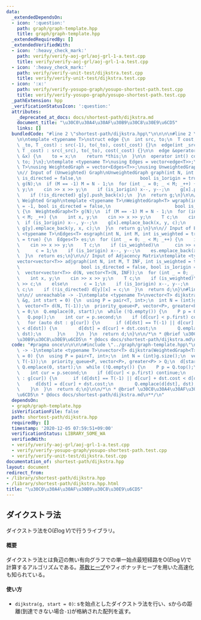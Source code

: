 ```yaml
---
data:
  _extendedDependsOn:
  - icon: ':question:'
    path: graph/graph-template.hpp
    title: graph/graph-template.hpp
  _extendedRequiredBy: []
  _extendedVerifiedWith:
  - icon: ':heavy_check_mark:'
    path: verify/verify-aoj-grl/aoj-grl-1-a.test.cpp
    title: verify/verify-aoj-grl/aoj-grl-1-a.test.cpp
  - icon: ':heavy_check_mark:'
    path: verify/verify-unit-test/dijkstra.test.cpp
    title: verify/verify-unit-test/dijkstra.test.cpp
  - icon: ':x:'
    path: verify/verify-yosupo-graph/yosupo-shortest-path.test.cpp
    title: verify/verify-yosupo-graph/yosupo-shortest-path.test.cpp
  _pathExtension: hpp
  _verificationStatusIcon: ':question:'
  attributes:
    _deprecated_at_docs: docs/shortest-path/dijkstra.md
    document_title: "\u30C0\u30A4\u30AF\u30B9\u30C8\u30E9\u6CD5"
    links: []
  bundledCode: "#line 2 \"shortest-path/dijkstra.hpp\"\n\n\n\n#line 2 \"graph/graph-template.hpp\"\
    \n\ntemplate <typename T>\nstruct edge {\n  int src, to;\n  T cost;\n\n  edge(int\
    \ _to, T _cost) : src(-1), to(_to), cost(_cost) {}\n  edge(int _src, int _to,\
    \ T _cost) : src(_src), to(_to), cost(_cost) {}\n\n  edge &operator=(const int\
    \ &x) {\n    to = x;\n    return *this;\n  }\n\n  operator int() const { return\
    \ to; }\n};\ntemplate <typename T>\nusing Edges = vector<edge<T>>;\ntemplate <typename\
    \ T>\nusing WeightedGraph = vector<Edges<T>>;\nusing UnweightedGraph = vector<vector<int>>;\n\
    \n// Input of (Unweighted) Graph\nUnweightedGraph graph(int N, int M = -1, bool\
    \ is_directed = false,\n                      bool is_1origin = true) {\n  UnweightedGraph\
    \ g(N);\n  if (M == -1) M = N - 1;\n  for (int _ = 0; _ < M; _++) {\n    int x,\
    \ y;\n    cin >> x >> y;\n    if (is_1origin) x--, y--;\n    g[x].push_back(y);\n\
    \    if (!is_directed) g[y].push_back(x);\n  }\n  return g;\n}\n\n// Input of\
    \ Weighted Graph\ntemplate <typename T>\nWeightedGraph<T> wgraph(int N, int M\
    \ = -1, bool is_directed = false,\n                        bool is_1origin = true)\
    \ {\n  WeightedGraph<T> g(N);\n  if (M == -1) M = N - 1;\n  for (int _ = 0; _\
    \ < M; _++) {\n    int x, y;\n    cin >> x >> y;\n    T c;\n    cin >> c;\n  \
    \  if (is_1origin) x--, y--;\n    g[x].emplace_back(x, y, c);\n    if (!is_directed)\
    \ g[y].emplace_back(y, x, c);\n  }\n  return g;\n}\n\n// Input of Edges\ntemplate\
    \ <typename T>\nEdges<T> esgraph(int N, int M, int is_weighted = true, bool is_1origin\
    \ = true) {\n  Edges<T> es;\n  for (int _ = 0; _ < M; _++) {\n    int x, y;\n\
    \    cin >> x >> y;\n    T c;\n    if (is_weighted)\n      cin >> c;\n    else\n\
    \      c = 1;\n    if (is_1origin) x--, y--;\n    es.emplace_back(x, y, c);\n\
    \  }\n  return es;\n}\n\n// Input of Adjacency Matrix\ntemplate <typename T>\n\
    vector<vector<T>> adjgraph(int N, int M, T INF, int is_weighted = true,\n    \
    \                       bool is_directed = false, bool is_1origin = true) {\n\
    \  vector<vector<T>> d(N, vector<T>(N, INF));\n  for (int _ = 0; _ < M; _++) {\n\
    \    int x, y;\n    cin >> x >> y;\n    T c;\n    if (is_weighted)\n      cin\
    \ >> c;\n    else\n      c = 1;\n    if (is_1origin) x--, y--;\n    d[x][y] =\
    \ c;\n    if (!is_directed) d[y][x] = c;\n  }\n  return d;\n}\n#line 6 \"shortest-path/dijkstra.hpp\"\
    \n\n// unreachable -> -1\ntemplate <typename T>\nvector<T> dijkstra(WeightedGraph<T>\
    \ &g, int start = 0) {\n  using P = pair<T, int>;\n  int N = (int)g.size();\n\
    \  vector<T> d(N, T(-1));\n  priority_queue<P, vector<P>, greater<P> > Q;\n  d[start]\
    \ = 0;\n  Q.emplace(0, start);\n  while (!Q.empty()) {\n    P p = Q.top();\n \
    \   Q.pop();\n    int cur = p.second;\n    if (d[cur] < p.first) continue;\n \
    \   for (auto dst : g[cur]) {\n      if (d[dst] == T(-1) || d[cur] + dst.cost\
    \ < d[dst]) {\n        d[dst] = d[cur] + dst.cost;\n        Q.emplace(d[dst],\
    \ dst);\n      }\n    }\n  }\n  return d;\n}\n\n/*\n * @brief \u30C0\u30A4\u30AF\
    \u30B9\u30C8\u30E9\u6CD5\n * @docs docs/shortest-path/dijkstra.md\n**/\n"
  code: "#pragma once\n\n\n\n#include \"../graph/graph-template.hpp\"\n\n// unreachable\
    \ -> -1\ntemplate <typename T>\nvector<T> dijkstra(WeightedGraph<T> &g, int start\
    \ = 0) {\n  using P = pair<T, int>;\n  int N = (int)g.size();\n  vector<T> d(N,\
    \ T(-1));\n  priority_queue<P, vector<P>, greater<P> > Q;\n  d[start] = 0;\n \
    \ Q.emplace(0, start);\n  while (!Q.empty()) {\n    P p = Q.top();\n    Q.pop();\n\
    \    int cur = p.second;\n    if (d[cur] < p.first) continue;\n    for (auto dst\
    \ : g[cur]) {\n      if (d[dst] == T(-1) || d[cur] + dst.cost < d[dst]) {\n  \
    \      d[dst] = d[cur] + dst.cost;\n        Q.emplace(d[dst], dst);\n      }\n\
    \    }\n  }\n  return d;\n}\n\n/*\n * @brief \u30C0\u30A4\u30AF\u30B9\u30C8\u30E9\
    \u6CD5\n * @docs docs/shortest-path/dijkstra.md\n**/\n"
  dependsOn:
  - graph/graph-template.hpp
  isVerificationFile: false
  path: shortest-path/dijkstra.hpp
  requiredBy: []
  timestamp: '2020-12-05 07:59:51+09:00'
  verificationStatus: LIBRARY_SOME_WA
  verifiedWith:
  - verify/verify-aoj-grl/aoj-grl-1-a.test.cpp
  - verify/verify-yosupo-graph/yosupo-shortest-path.test.cpp
  - verify/verify-unit-test/dijkstra.test.cpp
documentation_of: shortest-path/dijkstra.hpp
layout: document
redirect_from:
- /library/shortest-path/dijkstra.hpp
- /library/shortest-path/dijkstra.hpp.html
title: "\u30C0\u30A4\u30AF\u30B9\u30C8\u30E9\u6CD5"
---
```

## ダイクストラ法

ダイクストラ法を$\mathrm{O}(E \log V)$で行うライブラリ。

#### 概要

ダイクストラ法とは負辺の無い有向グラフでの単一始点最短経路を$\mathrm{O}(E \log V)$で計算するアルゴリズムである。[基数ヒープ](https://nyaannyaan.github.io/library/shortest-path/dijkstra-radix-heap.hpp)やフィボナッチヒープを用いた高速化も知られている。

#### 使い方

- `dijkstra(g, start = 0)`: sを始点としたダイクストラ法を行い、sからの距離(到達できない場合`-1`)が格納された配列を返す。
